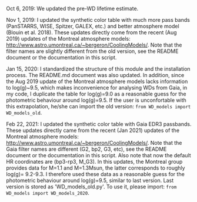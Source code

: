 Oct 6, 2019:
We updated the pre-WD lifetime estimate.

Nov 1, 2019:
I updated the synthetic color table with much more pass bands (PanSTARRS, 
WISE, Spitzer, GALEX, etc.) and better atmosphere model (Blouin et al. 2018).
These updates directly come from the recent (Aug 2019) updates of the Montreal 
atmosphere models: http://www.astro.umontreal.ca/~bergeron/CoolingModels/.
Note that the filter names are slightly different from the old version, see 
the README document or the documentation in this script.

Jan 15, 2020:
I standardized the structure of this module and the installation process. 
The README.md document was also updated. 
In addition, since the Aug 2019 update of the Montreal atmosphere models
lacks information to log(g)~9.5, which makes inconvenience for analysing WDs
from Gaia, in my code, I duplicate the table for log(g)=9.0 as a reasonable 
guess for the photometric behaviour around log(g)=9.5. If the user is 
unconfortable with this extrapolation, he/she can import the old version:
`from WD_models import WD_models_old`. 

Feb 22, 2021:
I updated the synthetic color table with Gaia EDR3 passbands. These updates 
directly came from the recent (Jan 2021) updates of the Montreal atmosphere 
models: http://www.astro.umontreal.ca/~bergeron/CoolingModels/. Note that the
Gaia filter names are different (G2, bp2, G3, etc), see the README document
or the documentation in this script. Also note that now the default HR
coordinates are (bp3-rp3, M_G3).
In this updates, the Montreal group provides data for M=1.1 and M=1.3Msun, 
the latter corresponds to roughly log(g)= 9.2-9.3. I therefore used these 
data as a reasonable guess for the photometric behaviour around log(g)=9.5, 
similar to last version.
Last version is stored as 'WD_models_old.py'. To use it, please import:
`from WD_models import WD_models_2020`. 
